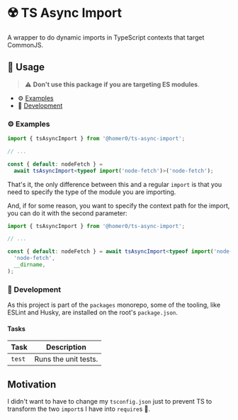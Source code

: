 # ☢️ TS Async Import

A wrapper to do dynamic imports in TypeScript contexts that target CommonJS.

## 🍿 Usage

> ⚠️ **Don't use this package if you are targeting ES modules**.

- ⚙️ [Examples](#%EF%B8%8F-examples)
- 🤘 [Development](#-development)

### ⚙️ Examples

```ts
import { tsAsyncImport } from '@homer0/ts-async-import';

// ...

const { default: nodeFetch } =
  await tsAsyncImport<typeof import('node-fetch')>('node-fetch');
```

That's it, the only difference between this and a regular `import` is that you need to specify the type of the module you are importing.

And, if for some reason, you want to specify the context path for the import, you can do it with the second parameter:

```ts
import { tsAsyncImport } from '@homer0/ts-async-import';

// ...

const { default: nodeFetch } = await tsAsyncImport<typeof import('node-fetch')>(
  'node-fetch',
  __dirname,
);
```

### 🤘 Development

As this project is part of the `packages` monorepo, some of the tooling, like ESLint and Husky, are installed on the root's `package.json`.

#### Tasks

| Task   | Description          |
| ------ | -------------------- |
| `test` | Runs the unit tests. |

## Motivation

I didn't want to have to change my `tsconfig.json` just to prevent TS to transform the two `import`s I have into `require`s 🤬.
